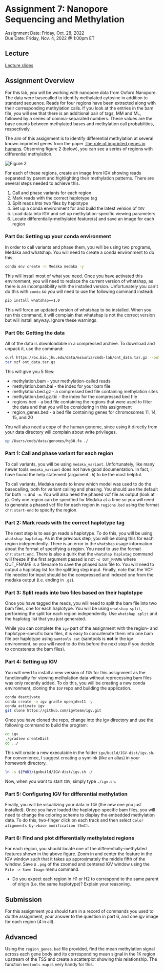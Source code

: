 # Assignment 7: Nanopore Sequencing and Methylation
Assignment Date: Friday, Oct. 28, 2022 <br>
Due Date: Friday, Nov. 4, 2022 @ 1:00pm ET <br>

## Lecture

[Lecture slides](https://github.com/bxlab/cmdb-quantbio/raw/main/assignments/lab/nanopore-seq/slides_asynchronous_or_livecoding_resources/Nanopore.pdf)

## Assignment Overview

For this lab, you will be working with nanopore data from Oxford Nanopore. The data were basecalled to identify methylated cytosine in addition to standard sequence. Reads for four regions have been extracted along with their corresponding methylation calls. If you look at the entries in the bam file, you will see that there is an additional pair of tags, MM and ML, followed by a series of comma-separated numbers. These values are the base counts between methylated bases and methylation call probabilities, respectively.

 The aim of this assignment is to identify differential methylation at several known imprinted genes from the paper [The role of imprinted genes in humans](https://pubmed.ncbi.nlm.nih.gov/22771538/). Observing figure 2 (below), you can see a series of regions with differential methylation.

 ![Figure 2](./fig2.png)

For each of these regions, create an image from IGV showing reads separated by parent and highlighting their methylation patterns. There are several steps needed to achieve this.

1. Call and phase variants for each region
2. Mark reads with the correct haplotype tag
3. Split reads into two files by haplotype
4. Set up a conda environment for and build the latest version of `IGV`
5. Load data into IGV and set up methylation-specific viewing parameters
6. Locate differentially-methylated feature(s) and save an image for each region

### Part 0a: Setting up your conda environment

In order to call variants and phase them, you will be using two programs, Medaka and whatshap. You will need to create a conda environment to do this.

```bash
conda env create -n Medaka medaka -y
```

This will install most of what you need. Once you have activated this environment, you will need to replace the current version of whatshap, as there is an incompatibility with the installed version. Unfortunately you can't do this with `conda` so you will need to use the following command instead:

```bash
pip install whatshap==1.0
```

This will force an updated version of whatshap to be installed. When you run this command, it will complain that whatshap is not the correct version but will install anyway. Ignore these warnings.

### Part 0b: Getting the data

All of the data is downloadable in a compressed archive. To download and unpack it, use the command:

```bash
curl https://bx.bio.jhu.edu/data/msauria/cmdb-lab/ont_data.tar.gz --output ont_data.tar.gz
tar xzf ont_data.tar.gz
```

This will give you 5 files:

- methylation.bam - your methylation-called reads
- methylation.bam.bai - the index for your bam file
- methylation.bed.gz - a compressed bed file containing methylation sites
- methylation.bed.gz.tbi - the index for the compressed bed file
- regions.bed - a bed file containing the regions that were used to filter the data and that you will be considering in this assignment
- region_genes.bed - a bed file containing genes for chromosomes 11, 14, 15, and 20

You will also need a copy of the human genome, since using it directly from your data directory will complain about write privileges.

```bash
cp /Users/cmdb/data/genomes/hg38.fa ./
```

### Part 1: Call and phase variant for each region

To call variants, you will be using `medaka_variant`. Unfortunately, like many newer tools `medaka_variant` does not have good documentation. In fact, I have found the help statement (argument `-h`) to be the most helpful.

To call variants, Medaka needs to know which model was used to do the basecalling, both for variant calling and phasing. You should use the default for both `-s` and `-m`. You will also need the phased vcf file as output (look at `-p`). Only one region can be specified for Medaka at a time so you will need to generate a phased vcf file for each region in `regions.bed` using the format `chr:start-end` to specify the region.

### Part 2: Mark reads with the correct haplotype tag

The next step is to assign reads a haplotype. To do this, you will be using `whatshap haplotag`. As in the previous step, you will be doing this for each region independently. There is an error in the `whatshap` usage information about the format of specifying a region. You need to use the format `chr:start:end`. There is also a quirk that the `whatshap haplotag` command will freeze if the first argument passed is not `-o OUT_FNAME` where OUT_FNAME is a filename to save the phased bam file to. You will need to output a haplotag list for the splitting step input. Finally, note that the VCF file needed for input should be the compressed and indexed one from the medaka output (i.e. ending in `.gz`).

### Part 3: Split reads into two files based on their haplotype

Once you have tagged the reads, you will need to split the bam file into two bam files, one for each haplotype. You will be using `whatshap split`, performing the split for each region independently. Use `whatshap split` and the haplotag list that you just generated.

While you can complete the `igv` part of the assignment with the region- and haplotype-specific bam files, it is easy to concatenate them into one bam file per haplotype using `samtools cat` (samtools is **not** in the igv environment, so you will need to do this before the next step if you decide to concatenate the bam files).

### Part 4: Setting up IGV

You will need to install a new version of `IGV` for this assignment as the functionality for viewing methylation data without reprocessing bam files was only recently added. To do this, you will be creating a new conda environment, cloning the `IGV` repo and building the application.

```bash
conda deactivate
conda create -n igv gradle openjdk=11 -y
conda activate igv
git clone https://github.com/igvteam/igv.git
```

Once you have cloned the repo, change into the igv directory and use the following command to build the program:

```bash
cd igv
./gradlew createDist
cd ../
```

This will create a new executable in the folder `igv/build/IGV-dist/igv.sh`. For convenience, I suggest creating a symlink (like an alias) in your homework directory.

```bash
ln -s ${PWD}/igvbuild/IGV-dist/igv.sh ./
```

Now, when you want to start `IGV`, simply type `./igv.sh`.

### Part 5: Configuring IGV for differential methylation

Finally, you will be visualizing your data in `IGV` (the new one you just installed).  Once you have loaded the haplotype-specific bam files, you will need to change the coloring scheme to display the embedded methylation data. To do this, two-finger click on each track and then select `Color alignments by->base modification (5mC)`.

### Part 6: Find and plot differentially methylated regions

For each region, you should locate one of the differentially-methylated features shown in the above figure. Zoom in and center the feature in the IGV window such that it takes up approximately the middle fifth of the window. Save a `.png` of the zoomed and centered IGV window using the `File -> Save Image` menu command.

- Do you expect each region in H1 or H2 to correspond to the same parent of origin (i.e. the same haplotype)? Explain your reasoning.

## Submission

For this assignment you should turn in a record of commands you used to do the assignment, your answer to the question in part 6, and one igv image for each region (4 in all).

## Advanced

Using the `region_genes.bed` file provided, find the mean methylation signal across each gene body and its corresponding mean signal in the 1K region upstream of the TSS and create a scatterplot showing this relationship. The function `bedtools map` is very handy for this.
